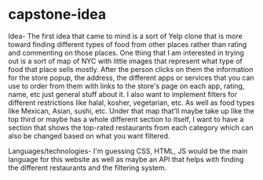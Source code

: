 # capstone-idea
Idea-
The first idea that came to mind is a sort of Yelp clone that is more toward finding different types of food from other places rather than rating and commenting on those places.
One thing that I am interested in trying out is a sort of map of NYC with little images that represent what type of food that place sells mostly.
After the person clicks on them the information for the store popup, the address, the different apps or services that you can use to order from them with links to the store's page on each app, rating, name, etc just general stuff about it.
I also want to implement filters for different restrictions like halal, kosher, vegetarian, etc. As well as food types like Mexican, Asian, sushi, etc.
Under that map that'll maybe take up like the top third or maybe has a whole different section to itself, I want to have a section that shows the top-rated restaurants from each category which can also be changed based on what you want filtered.

Languages/technologies-
I'm guessing CSS, HTML, JS would be the main language for this website as well as maybe an API that helps with finding the different restaurants and the filtering system.
